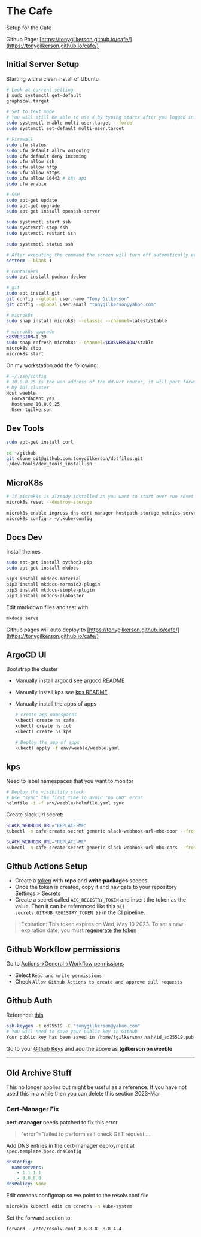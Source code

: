 # The Cafe

Setup for the Cafe

Githup Page: [https://tonygilkerson.github.io/cafe/](https://tonygilkerson.github.io/cafe/)

## Initial Server Setup

Starting with a clean install of Ubuntu

```sh
# Look at current setting
$ sudo systemctl get-default
graphical.target

# Set to text mode
# You will still be able to use X by typing startx after you logged in.
sudo systemctl enable multi-user.target --force
sudo systemctl set-default multi-user.target

# Firewall
sudo ufw status
sudo ufw default allow outgoing
sudo ufw default deny incoming
sudo ufw allow ssh
sudo ufw allow http
sudo ufw allow https
sudo ufw allow 16443 # k8s api
sudo ufw enable

# SSH
sudo apt-get update
sudo apt-get upgrade
sudo apt-get install openssh-server

sudo systemctl start ssh
sudo systemctl stop ssh
sudo systemctl restart ssh

sudo systemctl status ssh

# After executing the command the screen will turn off automatically every minute (if idle). 
setterm --blank 1

# Containers
sudo apt install podman-docker

# git
sudo apt install git
git config --global user.name "Tony Gilkerson"
git config --global user.email "tonygilkerson@yahoo.com"

# microk8s
sudo snap install microk8s --classic --channel=latest/stable

# microk8s upgrade
K8SVERSION=1.29
sudo snap refresh microk8s --channel=$K8SVERSION/stable
microk8s stop
microk8s start
```

On my workstation add the following:

```sh
# ~/.ssh/config
# 10.0.0.25 is the wan address of the dd-wrt router, it will port forward 22
# My IOT cluster
Host weeble
  ForwardAgent yes
  Hostname 10.0.0.25
  User tgilkerson
```

## Dev Tools

```sh
sudo apt-get install curl

cd ~/github
git clone git@github.com:tonygilkerson/dotfiles.git
./dev-tools/dev_tools_install.sh
```

## MicroK8s

```bash
# If microk8s is already installed an you want to start over run reset
microk8s reset --destroy-storage

microk8s enable ingress dns cert-manager hostpath-storage metrics-server
microk8s config > ~/.kube/config
```

## Docs Dev

Install themes

```sh
sudo apt-get install python3-pip
sudo apt-get install mkdocs

pip3 install mkdocs-material
pip3 install mkdocs-mermaid2-plugin
pip3 install mkdocs-simple-plugin
pip3 install mkdocs-alabaster
```

Edit markdown files and test with

```sh
mkdocs serve
```

Github pages will auto deploy to [https://tonygilkerson.github.io/cafe/](https://tonygilkerson.github.io/cafe/)

## ArgoCD UI

Bootstrap the cluster

* Manually install argocd see [argocd README](apps/argocd/README.md)
* Manually install kps see [kps README](apps/kps/README.md)
* Manually install the apps of apps

   ```sh
   # create app namespaces
   kubectl create ns cafe
   kubectl create ns iot
   kubectl create ns kps

   # Deploy the app of apps
   kubectl apply -f env/weeble/weeble.yaml
   ```

## kps

Need to label namespaces that you want to monitor

```sh
# Deploy the visibility stack
# Use "sync" the first time to avoid "no CRD" error
helmfile -i -f env/weeble/helmfile.yaml sync
```

Create slack url secret:

```sh
SLACK_WEBHOOK_URL="REPLACE-ME"
kubectl -n cafe create secret generic slack-webhook-url-mbx-door --from-literal=url=$SLACK_WEBHOOK_URL

SLACK_WEBHOOK_URL="REPLACE-ME"
kubectl -n cafe create secret generic slack-webhook-url-mbx-cars --from-literal=url=$SLACK_WEBHOOK_URL
```

## Github Actions Setup

* Create a [token](https://docs.github.com/en/authentication/keeping-your-account-and-data-secure/creating-a-personal-access-token) with **repo** and **write:packages** scopes.
* Once the token is created, copy it and navigate to your repository [Settings > Secrets](https://github.com/tonygilkerson/cafe/settings/secrets/actions/)
* Create a secret called `AEG_REGISTRY_TOKEN` and insert the token as the value. Then it can be referenced like this `${{ secrets.GITHUB_REGISTRY_TOKEN }}` in the CI pipeline.

>Expiration: This token expires on Wed, May 10 2023. To set a new expiration date, you must [regenerate the token](https://github.com/settings/tokens/1096032899)

## Github Workflow permissions

Go to [Actions->General->Workflow permissions](https://github.com/tonygilkerson/serial-gateway/settings/actions)

* Select `Read and write permissions`
* Check `Allow Github Actions to create and approve pull requests`

## Github Auth

Reference: [this](https://docs.github.com/en/authentication/connecting-to-github-with-ssh/generating-a-new-ssh-key-and-adding-it-to-the-ssh-agent)

```sh
ssh-keygen -t ed25519 -C "tonygilkerson@yahoo.com"
# You will need to save your public key in Github
Your public key has been saved in /home/tgilkerson/.ssh/id_ed25519.pub
```

Go to your [Github Keys](https://github.com/settings/keys) and add the above as **tgilkerson on weeble**

---

## Old Archive Stuff

This no longer applies but might be useful as a reference. If you have not used this in a while then you can delete this section 2023-Mar

### Cert-Manager Fix

**cert-manager** needs patched to fix this error

>"error"="failed to perform self check GET request ...

Add DNS entries in the cert-manager deployment at `spec.template.spec.dnsConfig`

```yaml
dnsConfig:
  nameservers:
    - 1.1.1.1
    - 8.8.8.8
dnsPolicy: None
```

Edit coredns configmap so we point to the resolv.conf file

```sh
microk8s kubectl edit cm coredns -n kube-system
```

Set the forward section to:

```text
forward . /etc/resolv.conf 8.8.8.8  8.8.4.4
```

